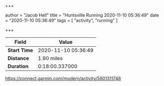 +++

author = "Jacob Hell"
title = "Huntsville Running 2020-11-10 05:36:49"
date = "2020-11-10 05:36:49"
tags = [
    "activity", "running"
]

+++

<!--more-->

|Field  |Value  |
|--- | --- |
|**Start Time**|2020-11-10 05:36:49|
|**Distance**|1.90 miles|
|**Duration**|0:18:00.337000|

https://connect.garmin.com/modern/activity/5801311748